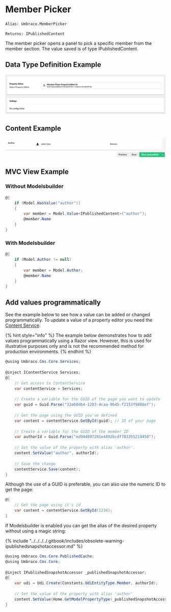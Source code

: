 # Member Picker

`Alias: Umbraco.MemberPicker`

`Returns: IPublishedContent`

The member picker opens a panel to pick a specific member from the member section. The value saved is of type IPublishedContent.

## Data Type Definition Example

![Media Picker Data Type Definition](images/Member-Picker.png)

## Content Example

![Member Picker Content](../../../../../../10/umbraco-cms/fundamentals/backoffice/property-editors/built-in-property-editors/images/Member-Picker-Content-v8.png)

## MVC View Example

### Without Modelsbuilder

```csharp
@{
    if (Model.HasValue("author"))
    {
        var member = Model.Value<IPublishedContent>("author");
        @member.Name
    }
}
```

### With Modelsbuilder

```csharp
@{
    if (Model.Author != null)
    {
        var member = Model.Author;
        @member.Name
    }
}
```

## Add values programmatically

See the example below to see how a value can be added or changed programmatically. To update a value of a property editor you need the [Content Service](https://apidocs.umbraco.com/v15/csharp/api/Umbraco.Cms.Core.Services.ContentService.html).

{% hint style="info" %}
The example below demonstrates how to add values programmatically using a Razor view. However, this is used for illustrative purposes only and is not the recommended method for production environments.
{% endhint %}

```csharp
@using Umbraco.Cms.Core.Services;

@inject IContentService Services;
@{
    // Get access to ContentService
    var contentService = Services;

    // Create a variable for the GUID of the page you want to update
    var guid = Guid.Parse("32e60db4-1283-4caa-9645-f2153f9888ef");

    // Get the page using the GUID you've defined
    var content = contentService.GetById(guid); // ID of your page

    // Create a variable for the GUID of the member ID
    var authorId = Guid.Parse("ed944097281e4492bcdf783355219450");

    // Set the value of the property with alias 'author'. 
    content.SetValue("author", authorId);

    // Save the change
    contentService.Save(content);
}
```

Although the use of a GUID is preferable, you can also use the numeric ID to get the page:

```csharp
@{
    // Get the page using it's id
    var content = contentService.GetById(1234); 
}
```

If Modelsbuilder is enabled you can get the alias of the desired property without using a magic string:

{% include "../../../../.gitbook/includes/obsolete-warning-ipublishedsnapshotaccessor.md" %}

```csharp
@using Umbraco.Cms.Core.PublishedCache;
@using Umbraco.Cms.Core;

@inject IPublishedSnapshotAccessor _publishedSnapshotAccessor;
@{
    var udi = Udi.Create(Constants.UdiEntityType.Member, authorId);
    
    // Set the value of the property with alias 'author'
    content.SetValue(Home.GetModelPropertyType(_publishedSnapshotAccessor, x => x.Author).Alias, udi);
}
```
